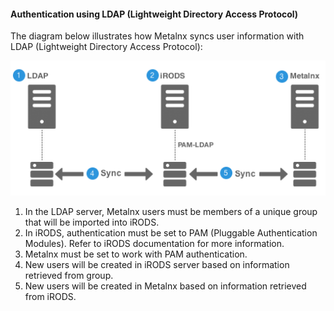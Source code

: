 #### Authentication using LDAP (Lightweight Directory Access Protocol) 

The diagram below illustrates how Metalnx syncs user information with LDAP (Lightweight Directory Access Protocol): 

![Figure 8 - LDAP Syncing With Metalnx](https://github.com/Metalnx/metalnx-web/blob/master/docs/IMAGES/ldap_sync_diagram.png)

1.	In the LDAP server, Metalnx users must be members of a unique group that will be imported into iRODS.
2.	In iRODS, authentication must be set to PAM (Pluggable Authentication Modules). Refer to iRODS documentation for more information. 
3.	Metalnx must be set to work with PAM authentication.  
4.	New users will be created in iRODS server based on information retrieved from group. 
5.	New users will be created in Metalnx based on information retrieved from iRODS.